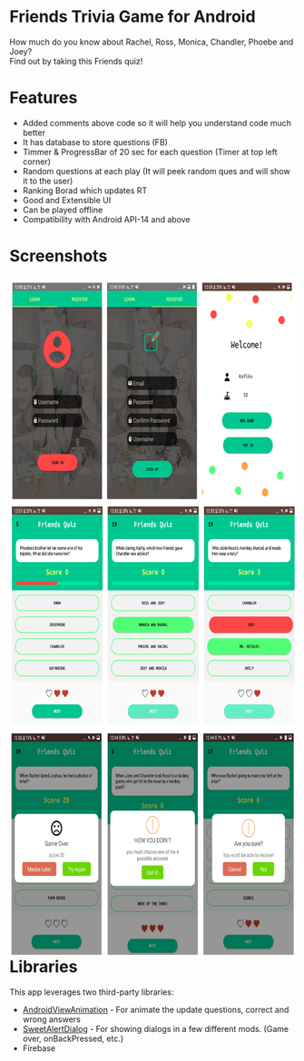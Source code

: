 # Friends Trivia Game for Android

How much do you know about Rachel, Ross, Monica, Chandler, Phoebe and Joey?<br/> Find out by taking this Friends quiz!

# Features
- Added comments above code so it will help you understand code much better 
- It has database to store questions (FB)
- Timmer & ProgressBar of 20 sec for each question (Timer at top left corner)
- Random questions at each play (It will peek random ques and will show it to the user)
- Ranking Borad which updates RT
- Good and Extensible UI
- Can be played offline 
- Compatibility with Android API-14 and above

  
# Screenshots
<img align="left" width="700" height="400" src="https://raw.githubusercontent.com/Gal26/Android-Friends-Trivia-Game/master/ReadMEImg/LoginNReg.PNG">

<img align="left" width="700" height="400" src="https://raw.githubusercontent.com/Gal26/Android-Friends-Trivia-Game/master/ReadMEImg/Question.PNG">

<img align="left" width="700" height="400" src="https://raw.githubusercontent.com/Gal26/Android-Friends-Trivia-Game/master/ReadMEImg/Dialogs.PNG">

<br/>

# Libraries
This app leverages two third-party libraries:
 * [AndroidViewAnimation](https://github.com/daimajia/AndroidViewAnimations) - For animate the update questions, correct and wrong answers
  * [SweetAlertDialog](https://github.com/pedant/sweet-alert-dialog) - For showing dialogs in a few different mods. (Game over, onBackPressed, etc.) 
  * Firebase



